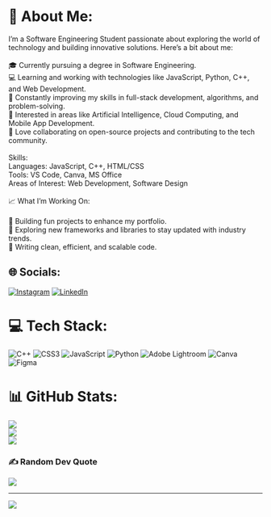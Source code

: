 # 💫 About Me:
I’m a Software Engineering Student passionate about exploring the world of technology and building innovative solutions. Here’s a bit about me:<br><br>🎓 Currently pursuing a degree in Software Engineering.<br>💻 Learning and working with technologies like JavaScript, Python, C++, and Web Development.<br>🌱 Constantly improving my skills in full-stack development, algorithms, and problem-solving.<br>🚀 Interested in areas like Artificial Intelligence, Cloud Computing, and Mobile App Development.<br>🤝 Love collaborating on open-source projects and contributing to the tech community.<br><br>Skills:<br>Languages: JavaScript, C++, HTML/CSS<br>Tools:  VS Code, Canva, MS Office<br>Areas of Interest: Web Development, Software Design<br><br>📈 What I’m Working On:<br><br>🔭 Building fun projects to enhance my portfolio.<br>🧠 Exploring new frameworks and libraries to stay updated with industry trends.<br>📝 Writing clean, efficient, and scalable code.<br>


## 🌐 Socials:
[![Instagram](https://img.shields.io/badge/Instagram-%23E4405F.svg?logo=Instagram&logoColor=white)](https://instagram.com/hamzakhan_6971) [![LinkedIn](https://img.shields.io/badge/LinkedIn-%230077B5.svg?logo=linkedin&logoColor=white)](https://linkedin.com/in/hamzuu6971) 

# 💻 Tech Stack:
![C++](https://img.shields.io/badge/c++-%2300599C.svg?style=for-the-badge&logo=c%2B%2B&logoColor=white) ![CSS3](https://img.shields.io/badge/css3-%231572B6.svg?style=for-the-badge&logo=css3&logoColor=white) ![JavaScript](https://img.shields.io/badge/javascript-%23323330.svg?style=for-the-badge&logo=javascript&logoColor=%23F7DF1E) ![Python](https://img.shields.io/badge/python-3670A0?style=for-the-badge&logo=python&logoColor=ffdd54) ![Adobe Lightroom](https://img.shields.io/badge/Adobe%20Lightroom-31A8FF.svg?style=for-the-badge&logo=Adobe%20Lightroom&logoColor=white) ![Canva](https://img.shields.io/badge/Canva-%2300C4CC.svg?style=for-the-badge&logo=Canva&logoColor=white) ![Figma](https://img.shields.io/badge/figma-%23F24E1E.svg?style=for-the-badge&logo=figma&logoColor=white)
# 📊 GitHub Stats:
![](https://github-readme-stats.vercel.app/api?username=Mr-hamzuu&theme=default_repocard&hide_border=true&include_all_commits=false&count_private=false)<br/>
![](https://github-readme-streak-stats.herokuapp.com/?user=Mr-hamzuu&theme=default_repocard&hide_border=true)<br/>
![](https://github-readme-stats.vercel.app/api/top-langs/?username=Mr-hamzuu&theme=default_repocard&hide_border=true&include_all_commits=false&count_private=false&layout=compact)

### ✍️ Random Dev Quote
![](https://quotes-github-readme.vercel.app/api?type=vetical&theme=dark)

---
[![](https://visitcount.itsvg.in/api?id=Mr-hamzuu&icon=0&color=0)](https://visitcount.itsvg.in)
